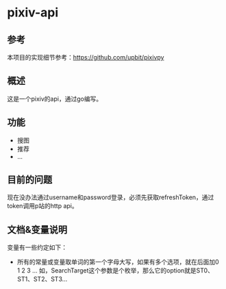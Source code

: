 # pixiv-api

## 参考
本项目的实现细节参考：https://github.com/upbit/pixivpy

## 概述
这是一个pixiv的api，通过go编写。

## 功能
- 搜图
- 推荐
- ...

## 目前的问题
现在没办法通过username和password登录，必须先获取refreshToken，通过token调用p站的http api。

## 文档&变量说明
变量有一些约定如下：
- 所有的常量或变量取单词的第一个字母大写，如果有多个选项，就在后面加0 1 2 3 ...
  如，SearchTarget这个参数是个枚举，那么它的option就是ST0、ST1、ST2、ST3...